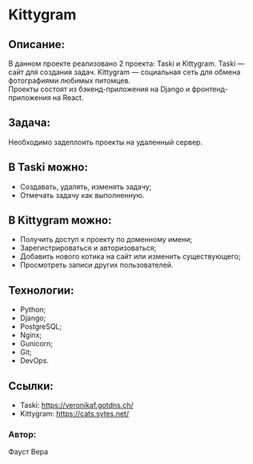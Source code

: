 # Kittygram

## Описание:
В данном проекте реализовано 2 проекта: Taski и Kittygram.
Taski — сайт для создания задач.
Kittygram — социальная сеть для обмена фотографиями любимых питомцев.  
Проекты состоят из бэкенд-приложения на Django и фронтенд-приложения на React.

## Задача:
Необходимо задеплоить проекты на удаленный сервер.

## В Taski можно:
- Создавать, удалять, изменять задачу;
- Отмечать задачу как выполненную.

## В Kittygram можно:
- Получить доступ к проекту по доменному имени;
- Зарегистрироваться и авторизоваться;
- Добавить нового котика на сайт или изменить существующего;
- Просмотреть записи других пользователей.

## Технологии:
- Python;
- Django;
- PostgreSQL;
- Nginx;
- Gunicorn;
- Git;
- DevOps.

## Ссылки:
- Taski: https://veronikaf.gotdns.ch/
- Kittygram: https://cats.sytes.net/

### Автор:
Фауст Вера

